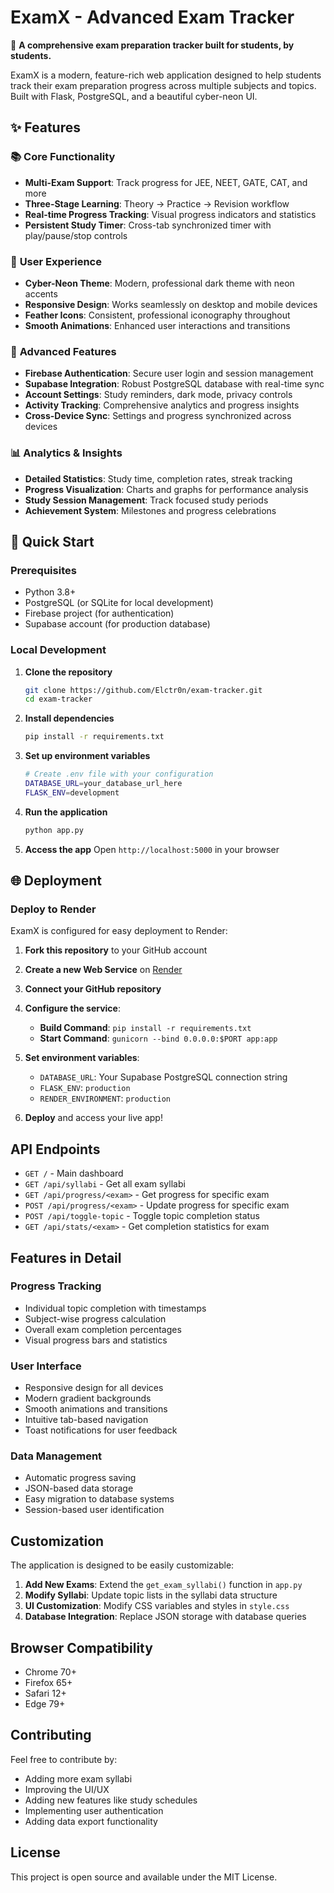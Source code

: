 # ExamX - Advanced Exam Tracker

🎯 **A comprehensive exam preparation tracker built for students, by students.**

ExamX is a modern, feature-rich web application designed to help students track their exam preparation progress across multiple subjects and topics. Built with Flask, PostgreSQL, and a beautiful cyber-neon UI.

## ✨ Features

### 📚 **Core Functionality**
- **Multi-Exam Support**: Track progress for JEE, NEET, GATE, CAT, and more
- **Three-Stage Learning**: Theory → Practice → Revision workflow
- **Real-time Progress Tracking**: Visual progress indicators and statistics
- **Persistent Study Timer**: Cross-tab synchronized timer with play/pause/stop controls

### 🎨 **User Experience**
- **Cyber-Neon Theme**: Modern, professional dark theme with neon accents
- **Responsive Design**: Works seamlessly on desktop and mobile devices
- **Feather Icons**: Consistent, professional iconography throughout
- **Smooth Animations**: Enhanced user interactions and transitions

### 🔧 **Advanced Features**
- **Firebase Authentication**: Secure user login and session management
- **Supabase Integration**: Robust PostgreSQL database with real-time sync
- **Account Settings**: Study reminders, dark mode, privacy controls
- **Activity Tracking**: Comprehensive analytics and progress insights
- **Cross-Device Sync**: Settings and progress synchronized across devices

### 📊 **Analytics & Insights**
- **Detailed Statistics**: Study time, completion rates, streak tracking
- **Progress Visualization**: Charts and graphs for performance analysis
- **Study Session Management**: Track focused study periods
- **Achievement System**: Milestones and progress celebrations

## 🚀 Quick Start

### Prerequisites
- Python 3.8+
- PostgreSQL (or SQLite for local development)
- Firebase project (for authentication)
- Supabase account (for production database)

### Local Development

1. **Clone the repository**
   ```bash
   git clone https://github.com/Elctr0n/exam-tracker.git
   cd exam-tracker
   ```

2. **Install dependencies**
   ```bash
   pip install -r requirements.txt
   ```

3. **Set up environment variables**
   ```bash
   # Create .env file with your configuration
   DATABASE_URL=your_database_url_here
   FLASK_ENV=development
   ```

4. **Run the application**
   ```bash
   python app.py
   ```

5. **Access the app**
   Open `http://localhost:5000` in your browser

## 🌐 Deployment

### Deploy to Render

ExamX is configured for easy deployment to Render:

1. **Fork this repository** to your GitHub account

2. **Create a new Web Service** on [Render](https://render.com)

3. **Connect your GitHub repository**

4. **Configure the service**:
   - **Build Command**: `pip install -r requirements.txt`
   - **Start Command**: `gunicorn --bind 0.0.0.0:$PORT app:app`

5. **Set environment variables**:
   - `DATABASE_URL`: Your Supabase PostgreSQL connection string
   - `FLASK_ENV`: `production`
   - `RENDER_ENVIRONMENT`: `production`

6. **Deploy** and access your live app!

## API Endpoints

- `GET /` - Main dashboard
- `GET /api/syllabi` - Get all exam syllabi
- `GET /api/progress/<exam>` - Get progress for specific exam
- `POST /api/progress/<exam>` - Update progress for specific exam
- `POST /api/toggle-topic` - Toggle topic completion status
- `GET /api/stats/<exam>` - Get completion statistics for exam

## Features in Detail

### Progress Tracking
- Individual topic completion with timestamps
- Subject-wise progress calculation
- Overall exam completion percentages
- Visual progress bars and statistics

### User Interface
- Responsive design for all devices
- Modern gradient backgrounds
- Smooth animations and transitions
- Intuitive tab-based navigation
- Toast notifications for user feedback

### Data Management
- Automatic progress saving
- JSON-based data storage
- Easy migration to database systems
- Session-based user identification

## Customization

The application is designed to be easily customizable:

1. **Add New Exams**: Extend the `get_exam_syllabi()` function in `app.py`
2. **Modify Syllabi**: Update topic lists in the syllabi data structure
3. **UI Customization**: Modify CSS variables and styles in `style.css`
4. **Database Integration**: Replace JSON storage with database queries

## Browser Compatibility

- Chrome 70+
- Firefox 65+
- Safari 12+
- Edge 79+

## Contributing

Feel free to contribute by:
- Adding more exam syllabi
- Improving the UI/UX
- Adding new features like study schedules
- Implementing user authentication
- Adding data export functionality

## License

This project is open source and available under the MIT License.
